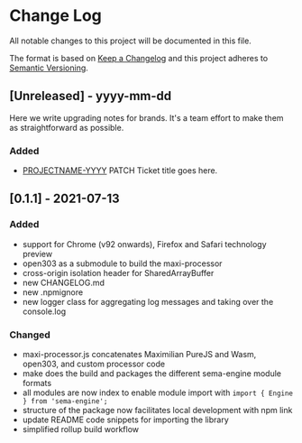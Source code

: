 # Change Log
All notable changes to this project will be documented in this file.

The format is based on [Keep a Changelog](http://keepachangelog.com/)
and this project adheres to [Semantic Versioning](http://semver.org/).

## [Unreleased] - yyyy-mm-dd

Here we write upgrading notes for brands. It's a team effort to make them as
straightforward as possible.


### Added

- [PROJECTNAME-YYYY](http://tickets.projectname.com/browse/PROJECTNAME-YYYY)
  PATCH Ticket title goes here.


## [0.1.1] - 2021-07-13

### Added
- support for Chrome (v92 onwards), Firefox and Safari technology preview
- open303 as a submodule to build the maxi-processor
- cross-origin isolation header for SharedArrayBuffer
- new CHANGELOG.md
- new .npmignore
- new logger class for aggregating log messages and taking over the console.log

### Changed

- maxi-processor.js concatenates Maximilian PureJS and Wasm, open303, and custom processor code
- make does the build and packages the different sema-engine module formats
- all modules are now index to enable module import with `import { Engine } from 'sema-engine';`
- structure of the package now facilitates local development with npm link
- update README code snippets for importing the library
- simplified rollup build workflow

